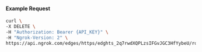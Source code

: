 <!-- Code generated for API Clients. DO NOT EDIT. -->

#### Example Request

```bash
curl \
-X DELETE \
-H "Authorization: Bearer {API_KEY}" \
-H "Ngrok-Version: 2" \
https://api.ngrok.com/edges/https/edghts_2q7rwdXQPLzsIFGvJGC3HfYybeU/routes/edghtsrt_2q7rwk3bubjzrXHZz6s9l9Dqci4/backend
```
